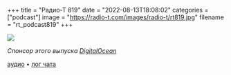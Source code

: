 +++
title = "Радио-Т 819"
date = "2022-08-13T18:08:02"
categories = ["podcast"]
image = "https://radio-t.com/images/radio-t/rt819.jpg"
filename = "rt_podcast819"
+++

![](https://radio-t.com/images/radio-t/rt818.jpg)

*Спонсор этого выпуска [DigitalOcean](https://do.co/radiot)*

[аудио](https://cdn.radio-t.com/rt_podcast819.mp3) • [лог чата](https://chat.radio-t.com/logs/radio-t-819.html)
<audio src="https://cdn.radio-t.com/rt_podcast819.mp3" preload="none"></audio>
